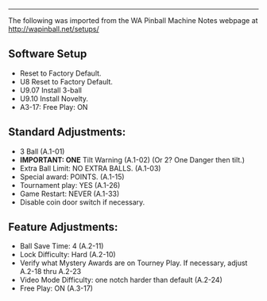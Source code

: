 ***
The following was imported from the WA Pinball Machine Notes webpage at http://wapinball.net/setups/
## Software Setup
-   Reset to Factory Default.
-   U8 Reset to Factory Default.
-   U9.07 Install 3-ball
-   U9.10 Install Novelty.
-   A3-17: Free Play: ON
## Standard Adjustments:
-   3 Ball (A.1-01)
-   **IMPORTANT: ONE** Tilt Warning (A.1-02) (Or 2? One Danger then tilt.)
-   Extra Ball Limit: NO EXTRA BALLS. (A.1-03)
-   Special award: POINTS. (A.1-15)
-   Tournament play: YES (A.1-26)
-   Game Restart: NEVER (A.1-33)
-   Disable coin door switch if necessary.
## Feature Adjustments:
-   Ball Save Time: 4 (A.2-11)
-   Lock Difficulty: Hard (A.2-10)
-   Verify what Mystery Awards are on Tourney Play. If necessary, adjust A.2-18 thru A.2-23
-   Video Mode Difficulty: one notch harder than default (A.2-24)
-   Free Play: ON (A.3-17)
